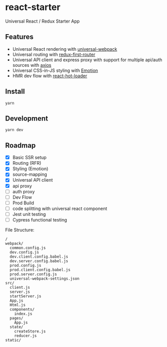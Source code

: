 # react-starter
Universal React / Redux Starter App

## Features
- Universal React rendering with [universal-webpack](https://github.com/catamphetamine/universal-webpack)
- Universal routing with [redux-first-router](https://github.com/faceyspacey/redux-first-router)
- Universal API client and express proxy with support for multiple api/auth sources with [axios](https://github.com/axios/axios)
- Universal CSS-in-JS styling with [Emotion](https://github.com/emotion-js/emotion)
- HMR dev flow with [react-hot-loader](https://github.com/gaearon/react-hot-loader)


## Install

```
yarn
```

## Development

```
yarn dev
```


## Roadmap
- [x] Basic SSR setup
- [x] Routing (RFR)
- [x] Styling (Emotion)
- [x] source-mapping
- [x] Universal API client
- [x] api proxy
- [ ] auth proxy
- [ ] Dev Flow
- [ ] Prod Build
- [ ] code splitting with universal react component
- [ ] Jest unit testing
- [ ] Cypress functional testing

File Structure:
```
/
webpack/
  common.config.js
  dev.config.js
  dev.client.config.babel.js
  dev.server.config.babel.js
  prod.config.js
  prod.client.config.babel.js
  prod.server.config.js
  universal-webpack-settings.json
src/
  client.js
  server.js
  startServer.js
  App.js
  Html.js
  components/
    index.js
  pages/
    App.js
  state/
    createStore.js
    reducer.js
static/
```
